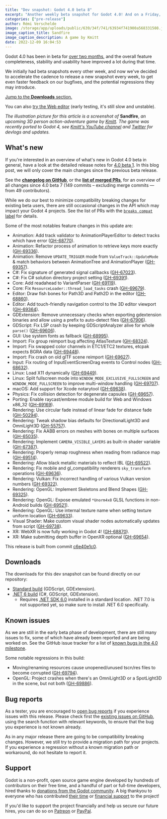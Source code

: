 ```yaml
---
title: "Dev snapshot: Godot 4.0 beta 8"
excerpt: "Another weekly beta snapshot for Godot 4.0! And on a Friday, because that's the best day for releasing software!"
categories: ["pre-release"]
author: Rémi Verschelde
image: /storage/app/uploads/public/639/34f/741/63934f741900a568331508.jpg
image_caption_title: Sandfire
image_caption_description: A game by Kmitt
date: 2022-12-09 16:04:53
---
```


Godot 4.0 has been in beta for [over two months](/article/dev-snapshot-godot-4-0-beta-1), and the overall feature completeness, stability and usability have improved a lot during that time.

We initially had beta snapshots every other week, and now we've decided to accelerate the cadence to release a new snapshot every week, to get even faster feedback on our bugfixes, and the potential regressions they may introduce.

[Jump to the **Downloads** section.](#downloads)

You can also [try the Web editor](https://editor.godotengine.org/releases/4.0.beta8/godot.editor.html) (early testing, it's still slow and unstable).

*The illustration picture for this article is a screenshot of* **Sandfire**, *an upcoming 3D person action-adventure game by [Kmitt](https://twitter.com/kmitt91/). The game was recently ported to Godot 4, see [Kmitt's YouTube channel](https://youtube.com/channel/UCbf7bKRX6aTr1Tix1nTJo1Q) and [Twitter](https://twitter.com/kmitt91/) for devlogs and updates.*

## What's new

If you're interested in an overview of what's new in Godot 4.0 beta in general, have a look at the detailed release notes for [4.0 beta 1](/article/dev-snapshot-godot-4-0-beta-1). In this blog post, we will only cover the main changes since the previous beta release.

See the [**changelog on GitHub**](https://github.com/godotengine/godot/compare/0ff8742919af72c7412e63ef0f646cb4e7bd7d8f...c6e40e1c01200052450df10d9126f8ea7f57de30), or the [**list of merged PRs**](https://github.com/godotengine/godot/pulls?q=is%3Apr+merged%3A2022-11-30..2022-12-08+is%3Amerged+sort%3Acreated-asc+milestone%3A4.0), for an overview of all changes since 4.0 beta 7 (149 commits – excluding merge commits ― from 49 contributors).

While we do our best to minimize compatibility breaking changes for existing beta users, there are still occasional changes in the API which may impact your Godot 4 projects. See the list of PRs with the [`breaks compat` label](https://github.com/godotengine/godot/pulls?q=is%3Apr+merged%3A2022-12-01..2022-12-08+is%3Amerged+sort%3Acreated-asc+milestone%3A4.0+label%3A%22breaks+compat%22) for details.

Some of the most notables feature changes in this update are:

- Animation: Add track validator to AnimationPlayerEditor to detect tracks which have error ([GH-68770](https://github.com/godotengine/godot/pull/68770)).
- Animation: Refactor process of animation to retrieve keys more exactly ([GH-69336](https://github.com/godotengine/godot/pull/69336)).
- Animation: Remove `UPDATE_TRIGGER` mode from `ValueTrack::UpdateMode` & match behaviors between AnimationTree and AnimationPlayer ([GH-69357](https://github.com/godotengine/godot/pull/69357)).
- C#: Fix signature of generated signal callbacks ([GH-67023](https://github.com/godotengine/godot/pull/67023)).
- C#: Fix C# solution directory project setting ([GH-69391](https://github.com/godotengine/godot/pull/69391)).
- Core: Add readahead to VariantParser ([GH-69119](https://github.com/godotengine/godot/pull/69119)).
- Core: Fix `ResourceLoader::thread_load_tasks` crash ([GH-69679](https://github.com/godotengine/godot/pull/69679)).
- Editor: Draw fish bones for Path3D and Path2D in the editor ([GH-68860](https://github.com/godotengine/godot/pull/68860)).
- Editor: Add touch-friendly navigation control to the 3D editor viewport ([GH-69364](https://github.com/godotengine/godot/pull/69364)).
- GDExtension: Remove unnecessary checks when exporting gdextension binaries and allow using a prefix to auto-detect files ([GH-67906](https://github.com/godotengine/godot/pull/67906)).
- GDScript: Fix LSP crash by keeping GDScriptAnalyzer alive for whole `parse()` ([GH-69606](https://github.com/godotengine/godot/pull/69606)).
- GUI: Use system fonts as fallback ([GH-68995](https://github.com/godotengine/godot/pull/68995)).
- Import: Fix group reimport bug affecting AtlasTexture ([GH-68324](https://github.com/godotengine/godot/pull/68324)).
- Import: Fix swapped color channels in ETC1/ETC2 textures, etcpak expects BGRA data ([GH-69448](https://github.com/godotengine/godot/pull/69448)).
- Import: Fix crash on old glTF scene reimport ([GH-69627](https://github.com/godotengine/godot/pull/69627)).
- Input: Fix routing of InputEventScreenDrag events to Control nodes ([GH-68632](https://github.com/godotengine/godot/pull/68632)).
- Linux: Load X11 dynamically ([GH-69449](https://github.com/godotengine/godot/pull/69449)).
- Linux: Split fullscreen mode into `WINDOW_MODE_EXCLUSIVE_FULLSCREEN` and `WINDOW_MODE_FULLSCREEN` to improve multi-window handling ([GH-69707](https://github.com/godotengine/godot/pull/69707)).
- macOS: Add support for Xcode notarytool ([GH-69638](https://github.com/godotengine/godot/pull/69638)).
- Physics: Fix collision detection for degenerate capsules ([GH-69657](https://github.com/godotengine/godot/pull/69657)).
- Porting: Enable raycast/embree module build for Web and Windows x86_32 ([GH-69169](https://github.com/godotengine/godot/pull/69169)).
- Rendering: Use circular fade instead of linear fade for distance fade ([GH-50294](https://github.com/godotengine/godot/pull/50294)).
- Rendering: Tweak shadow bias defaults for DirectionalLight3D and OmniLight3D ([GH-55757](https://github.com/godotengine/godot/pull/55757)).
- Rendering: Fix AABB errors on meshes with bones on multiple surfaces ([GH-65035](https://github.com/godotengine/godot/pull/65035)).
- Rendering: Implement `CAMERA_VISIBLE_LAYERS` as built-in shader variable ([GH-67387](https://github.com/godotengine/godot/pull/67387)).
- Rendering: Properly remap roughness when reading from radiance map ([GH-69514](https://github.com/godotengine/godot/pull/69514)).
- Rendering: Allow black metallic materials to reflect IBL ([GH-69522](https://github.com/godotengine/godot/pull/69522)).
- Rendering: Fix mobile and gl_compatibility renderers `sky_transform` operations ([GH-69636](https://github.com/godotengine/godot/pull/69636)).
- Rendering: Vulkan: Fix incorrect handling of various Vulkan version numbers ([GH-69322](https://github.com/godotengine/godot/pull/69322)).
- Rendering: OpenGL: Implement Skeletons and Blend Shapes ([GH-69325](https://github.com/godotengine/godot/pull/69325)).
- Rendering: OpenGL: Expose emulated `*Unorm4x8` GLSL functions in non-Android builds ([GH-69521](https://github.com/godotengine/godot/pull/69521)).
- Rendering: OpenGL: Use internal texture name when setting texture uniform location ([GH-69633](https://github.com/godotengine/godot/pull/69633)).
- Visual Shader: Make custom visual shader nodes automatically updates from script ([GH-69738](https://github.com/godotengine/godot/pull/69738)).
- XR: WebXR is now fully working in Godot 4! ([GH-68870](https://github.com/godotengine/godot/pull/68870)).
- XR: Make submitting depth buffer in OpenXR optional ([GH-69654](https://github.com/godotengine/godot/pull/69654)).

This release is built from commit [c6e40e1c0](https://github.com/godotengine/godot/commit/c6e40e1c01200052450df10d9126f8ea7f57de30).

<a id="downloads"></a>
## Downloads

The downloads for this dev snapshot can be found directly on our repository:

* [Standard build](https://github.com/godotengine/godot-builds/releases/4.0-beta8) (GDScript, GDExtension).
* [.NET 6 build](https://github.com/godotengine/godot-builds/releases/4.0-beta8) (C#, GDScript, GDExtension).
  - Requires [.NET SDK 6.0](https://dotnet.microsoft.com/en-us/download/dotnet/6.0) installed in a standard location. .NET 7.0 is not supported yet, so make sure to install .NET 6.0 specifically.

## Known issues

As we are still in the early beta phase of development, there are still many issues to fix, some of which have already been reported and are being worked on. See the GitHub issue tracker for a list of [known bugs in the 4.0 milestone](https://github.com/godotengine/godot/issues?q=is%3Aissue+is%3Aopen+milestone%3A4.0+label%3Abug+).

Some notable regressions in this build:

- Moving/renaming resources cause unopened/unused tscn/res files to become corrupted ([GH-69794](https://github.com/godotengine/godot/pull/69794)).
- OpenGL: Project crashes when there's an OmniLight3D or a SpotLight3D in the scene, but not both ([GH-69886](https://github.com/godotengine/godot/issues/69886)).

## Bug reports

As a tester, you are encouraged to [open bug reports](https://github.com/godotengine/godot/issues) if you experience issues with this release. Please check first the [existing issues on GitHub](https://github.com/godotengine/godot/issues), using the search function with relevant keywords, to ensure that the bug you experience is not known already.

As in any major release there are going to be compatibility breaking changes. However, we still try to provide a migration path for your projects. If you experience a regression without a known migration path or workaround, do not hesitate to report it.

## Support

Godot is a non-profit, open source game engine developed by hundreds of contributors on their free time, and a handful of part or full-time developers, hired thanks to [donations from the Godot community](https://godotengine.org/donate). A big thankyou to everyone who has contributed [their time](https://github.com/godotengine/godot/blob/master/AUTHORS.md) or [financial support](https://github.com/godotengine/godot/blob/master/DONORS.md) to the project!

If you'd like to support the project financially and help us secure our future hires, you can do so on [Patreon](https://www.patreon.com/godotengine) or [PayPal](https://godotengine.org/donate).
